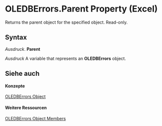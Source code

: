 
# OLEDBErrors.Parent Property (Excel)

Returns the parent object for the specified object. Read-only.


## Syntax

 _Ausdruck_. **Parent**

 _Ausdruck_ A variable that represents an **OLEDBErrors** object.


## Siehe auch


#### Konzepte


[OLEDBErrors Object](0e48697d-4f65-b544-4487-24a9fd2b81b6.md)
#### Weitere Ressourcen


[OLEDBErrors Object Members](http://msdn.microsoft.com/library/1e3ba0ad-6761-87a2-b6e6-7c0a5ae7f605%28Office.15%29.aspx)